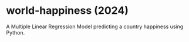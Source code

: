 # world-happiness (2024)
 A Multiple Linear Regression Model predicting a country happiness using Python. 
